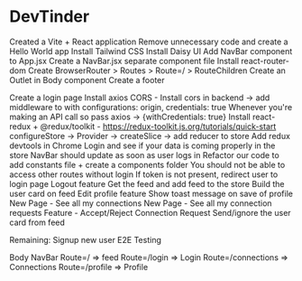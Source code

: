 # DevTinder

Created a Vite + React application
Remove unnecessary code and create a Hello World app
Install Tailwind CSS
Install Daisy UI
Add NavBar component to App.jsx
Create a NavBar.jsx separate component file
Install react-router-dom
Create BrowserRouter > Routes > Route=/ > RouteChildren
Create an Outlet in Body component
Create a footer

Create a login page
Install axios
CORS - Install cors in backend -> add middleware to with configurations: origin, credentials: true
Whenever you're making an API call so pass axios -> {withCredentials: true}
Install react-redux + @redux/toolkit - https://redux-toolkit.js.org/tutorials/quick-start 
configureStore -> Provider -> createSlice -> add reducer to store
Add redux devtools in Chrome
Login and see if your data is coming properly in the store
NavBar should update as soon as user logs in
Refactor our code to add constants file + create a components folder
You should not be able to access other routes without login
If token is not present, redirect user to login page
Logout feature
Get the feed and add feed to the store
Build the user card on feed
Edit profile feature
Show toast message on save of profile
New Page - See all my connections
New Page - See all my connection requests
Feature - Accept/Reject Connection Request
Send/ignore the user card from feed

Remaining:
Signup new user
E2E Testing


Body
    NavBar
    Route=/ => feed
    Route=/login => Login
    Route=/connections => Connections
    Route=/profile => Profile